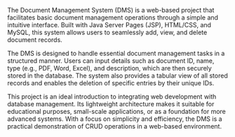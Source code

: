 The Document Management System (DMS) is a web-based project that facilitates basic document management operations through a simple and intuitive interface. Built with Java Server Pages (JSP), HTML/CSS, and MySQL, this system allows users to seamlessly add, view, and delete document records.

The DMS is designed to handle essential document management tasks in a structured manner. Users can input details such as document ID, name, type (e.g., PDF, Word, Excel), and description, which are then securely stored in the database. The system also provides a tabular view of all stored records and enables the deletion of specific entries by their unique IDs.

This project is an ideal introduction to integrating web development with database management. Its lightweight architecture makes it suitable for educational purposes, small-scale applications, or as a foundation for more advanced systems. With a focus on simplicity and efficiency, the DMS is a practical demonstration of CRUD operations in a web-based environment.
